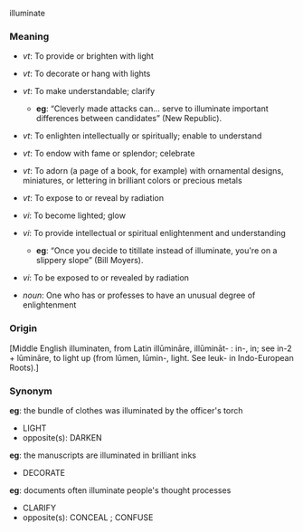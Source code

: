 illuminate
### Meaning
+ _vt_: To provide or brighten with light
+ _vt_: To decorate or hang with lights
+ _vt_: To make understandable; clarify
    + __eg__: “Cleverly made attacks can... serve to illuminate important differences between candidates” (New Republic).
+ _vt_: To enlighten intellectually or spiritually; enable to understand
+ _vt_: To endow with fame or splendor; celebrate
+ _vt_: To adorn (a page of a book, for example) with ornamental designs, miniatures, or lettering in brilliant colors or precious metals
+ _vt_: To expose to or reveal by radiation
+ _vi_: To become lighted; glow
+ _vi_: To provide intellectual or spiritual enlightenment and understanding
    + __eg__: “Once you decide to titillate instead of illuminate, you're on a slippery slope” (Bill Moyers).
+ _vi_: To be exposed to or revealed by radiation

+ _noun_: One who has or professes to have an unusual degree of enlightenment

### Origin

[Middle English illuminaten, from Latin illūmināre, illūmināt- : in-, in; see in-2 + lūmināre, to light up (from lūmen, lūmin-, light. See leuk- in Indo-European Roots).]

### Synonym

__eg__: the bundle of clothes was illuminated by the officer's torch

+ LIGHT
+ opposite(s): DARKEN

__eg__: the manuscripts are illuminated in brilliant inks

+ DECORATE

__eg__: documents often illuminate people's thought processes

+ CLARIFY
+ opposite(s): CONCEAL ; CONFUSE


